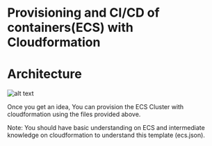 # Provisioning and CI/CD of containers(ECS) with Cloudformation
# Architecture
![alt text](https://raw.githubusercontent.com/serush46/ECSwithCFN/master/arch.png)

Once you get an idea, You can provision the ECS Cluster with cloudformation using the files provided above. 

Note: You should have basic understanding on ECS and intermediate knowledge on cloudformation to understand this template (ecs.json).
